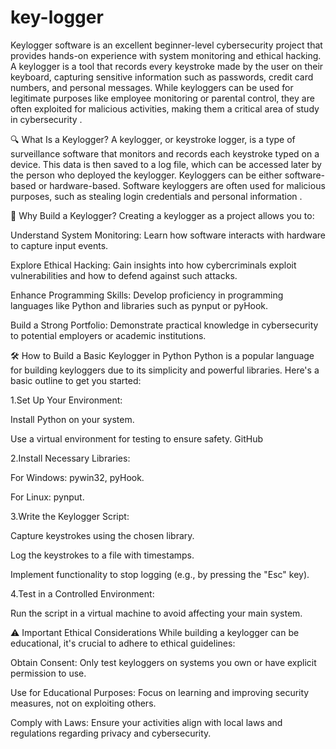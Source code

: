 # key-logger
Keylogger software is an excellent beginner-level cybersecurity project that provides hands-on experience with system monitoring and ethical hacking. A keylogger is a tool that records every keystroke made by the user on their keyboard, capturing sensitive information such as passwords, credit card numbers, and personal messages. While keyloggers can be used for legitimate purposes like employee monitoring or parental control, they are often exploited for malicious activities, making them a critical area of study in cybersecurity .


🔍 What Is a Keylogger?
A keylogger, or keystroke logger, is a type of surveillance software that monitors and records each keystroke typed on a device. This data is then saved to a log file, which can be accessed later by the person who deployed the keylogger. Keyloggers can be either software-based or hardware-based. Software keyloggers are often used for malicious purposes, such as stealing login credentials and personal information .


🧰 Why Build a Keylogger?
Creating a keylogger as a project allows you to:

Understand System Monitoring: Learn how software interacts with hardware to capture input events.

Explore Ethical Hacking: Gain insights into how cybercriminals exploit vulnerabilities and how to defend against such attacks.

Enhance Programming Skills: Develop proficiency in programming languages like Python and libraries such as pynput or pyHook.

Build a Strong Portfolio: Demonstrate practical knowledge in cybersecurity to potential employers or academic institutions.

🛠️ How to Build a Basic Keylogger in Python
Python is a popular language for building keyloggers due to its simplicity and powerful libraries. Here's a basic outline to get you started:

1.Set Up Your Environment:

Install Python on your system.

Use a virtual environment for testing to ensure safety.
GitHub

2.Install Necessary Libraries:

For Windows: pywin32, pyHook.

For Linux: pynput.


3.Write the Keylogger Script:

Capture keystrokes using the chosen library.

Log the keystrokes to a file with timestamps.

Implement functionality to stop logging (e.g., by pressing the "Esc" key).


4.Test in a Controlled Environment:

Run the script in a virtual machine to avoid affecting your main system.


⚠️ Important Ethical Considerations
While building a keylogger can be educational, it's crucial to adhere to ethical guidelines:

Obtain Consent: Only test keyloggers on systems you own or have explicit permission to use.

Use for Educational Purposes: Focus on learning and improving security measures, not on exploiting others.

Comply with Laws: Ensure your activities align with local laws and regulations regarding privacy and cybersecurity.
